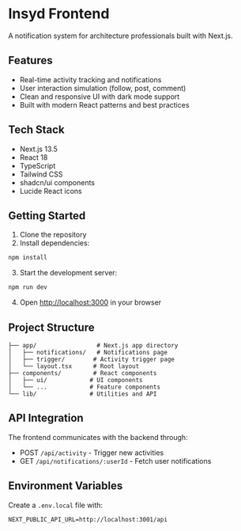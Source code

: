 # Insyd Frontend

A notification system for architecture professionals built with Next.js.

## Features

- Real-time activity tracking and notifications
- User interaction simulation (follow, post, comment)
- Clean and responsive UI with dark mode support
- Built with modern React patterns and best practices

## Tech Stack

- Next.js 13.5
- React 18
- TypeScript
- Tailwind CSS
- shadcn/ui components
- Lucide React icons

## Getting Started

1. Clone the repository
2. Install dependencies:
```bash
npm install
```

3. Start the development server:
```bash
npm run dev
```

4. Open [http://localhost:3000](http://localhost:3000) in your browser

## Project Structure

```
├── app/                 # Next.js app directory
│   ├── notifications/   # Notifications page
│   ├── trigger/        # Activity trigger page
│   └── layout.tsx      # Root layout
├── components/         # React components
│   ├── ui/            # UI components
│   └── ...            # Feature components
└── lib/               # Utilities and API
```

## API Integration

The frontend communicates with the backend through:
- POST `/api/activity` - Trigger new activities
- GET `/api/notifications/:userId` - Fetch user notifications

## Environment Variables

Create a `.env.local` file with:
```
NEXT_PUBLIC_API_URL=http://localhost:3001/api
```

